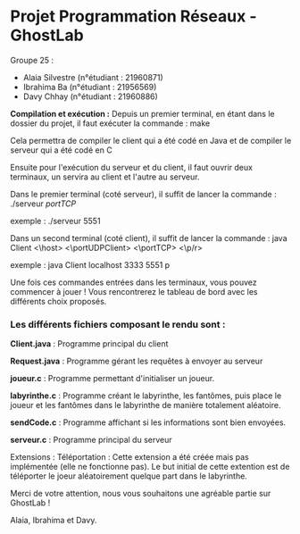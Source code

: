 # Projet Programmation Réseaux - GhostLab

Groupe 25 :
- Alaia Silvestre (n°étudiant : 21960871)
- Ibrahima Ba (n°étudiant : 21956569)
- Davy Chhay (n°étudiant :  21960886)


**Compilation et exécution :**
Depuis un premier terminal, en étant dans le dossier du projet, il faut exécuter la commande : make

Cela permettra de compiler le client qui a été codé en Java et de compiler le serveur qui a été codé en C

Ensuite pour l'exécution du serveur et du client, il faut ouvrir deux terminaux, un servira au client et l'autre au serveur.

Dans le premier terminal (coté serveur), il suffit de lancer la commande :
./serveur *portTCP*

exemple : ./serveur 5551

Dans un second terminal (coté client), il suffit de lancer la commande :
java Client <\host> <\portUDPClient> <\portTCP> <\p/r>

exemple : java Client localhost 3333 5551 p

Une fois ces commandes entrées dans les terminaux, vous pouvez commencer à jouer ! Vous rencontrerez le tableau de bord avec les différents choix proposés.

### Les différents fichiers composant le rendu sont :
**Client.java** : Programme principal du client

**Request.java** : Programme gérant les requêtes à envoyer au serveur

**joueur.c** : Programme permettant d'initialiser un joueur.

**labyrinthe.c** : Programme créant le labyrinthe, les fantômes, puis place le joueur et les fantômes dans le labyrinthe de manière totalement aléatoire.

**sendCode.c** : Programme affichant si les informations sont bien envoyées.

**serveur.c** : Programme principal du serveur

Extensions :
Téléportation : Cette extension a été créée mais pas implémentée (elle ne fonctionne pas). Le but initial de cette extention est de téléporter le joeur aléatoirement quelque part dans le labyrinthe.

Merci de votre attention, nous vous souhaitons une agréable partie sur GhostLab !

Alaia, Ibrahima et Davy.